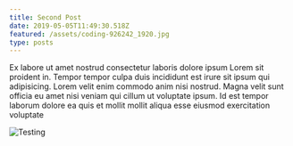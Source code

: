 ```yaml
---
title: Second Post
date: 2019-05-05T11:49:30.518Z
featured: /assets/coding-926242_1920.jpg
type: posts
---
```

Ex labore ut amet nostrud consectetur laboris dolore ipsum Lorem sit proident in. Tempor tempor culpa duis incididunt est irure sit ipsum qui adipisicing. Lorem velit enim commodo anim nisi nostrud. Magna velit sunt officia eu amet nisi veniam qui cillum ut voluptate ipsum. Id est tempor laborum dolore ea quis et mollit mollit aliqua esse eiusmod exercitation voluptate

![Testing](/assets/brie.jpg "Test-123")
